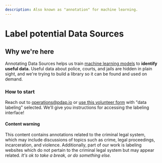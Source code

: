 ```yaml
---
description: Also known as "annotation" for machine learning.
---
```


# Label potential Data Sources

## Why we're here

Annotating Data Sources helps us train [machine learning models](https://huggingface.co/PDAP) to **identify useful data.** Useful data about police, courts, and jails are hidden in plain sight, and we're trying to build a library so it can be found and used on demand.

### How to start

Reach out to [operations@pdap.io](mailto:operations@pdap.io) or [use this volunteer form](https://airtable.com/appcYa6x4nS7W8IR3/shrk9c5sBsBr3cdJJ) with "data labeling" selected. We'll give you instructions for accessing the labeling interface!

#### Content warning

This content contains annotations related to the criminal legal system, which may include discussions of topics such as crime, legal proceedings, incarceration, and violence. Additionally, part of our work is labeling websites which do not pertain to the criminal legal system but may appear related. _It's ok to take a break, or do something else._
